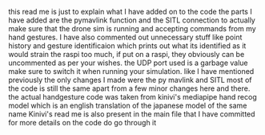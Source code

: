 this read me is just to explain what I have added on to the code 
the parts I have added are the pymavlink function and the SITL connection to actually make sure that the drone sim is running and accepting commands from my hand gestures. I have also commented out unnecessary stuff like point history and gesture identificaion which prints out what its identified as it would strain the raspi too much, if put on a raspi, they obviously can be uncommented as per your wishes. the UDP port used is a garbage value make sure to switch it when running your simulation.
like I have mentioned previously the only changes I made were the py mavlink and SITL most of the code is still the same apart from a few minor changes here and there. the actual handgesture code was taken from kinivi's mediapipe hand recog model which is an english translation of the japanese model of the same name
Kinivi's read me is also present in the main file that I have committed for more details on the code do go through it
